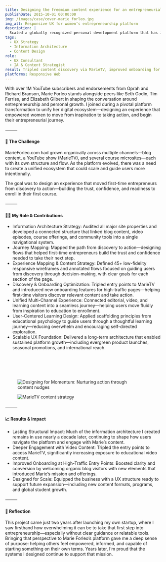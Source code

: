 ```yaml
---
title: Designing the freemium content experience for an entrepreneurial education platform
publishDate: 2015-10-01 00:00:00
img: /images/case/cover-marie_forleo.jpg
img_alt: Responsive UX for women’s entrepreneurship platform
description: |
  Scaled a globally recognized personal development platform that has inspired over 80,000 students across 650+ industries and 171 countries to pursue entrepreneurship.
tags:
  - UX Strategy
  - Information Architecture
  - Content Design
role:
  - UX Consultant
  - IA & Content Strategist
result: Tripled content discovery via MarieTV, improved onboarding for 30%+ of blog visitors, and delivered a UX architecture still supporting platform growth 10 years later.
platforms: Responsive Web
---
```


With over 1M YouTube subscribers and endorsements from Oprah and Richard Branson, Marie Forleo stands alongside peers like Seth Godin, Tim Ferriss, and Elizabeth Gilbert in shaping the conversation around entrepreneurship and personal growth. I joined during a pivotal platform transformation to unify her digital ecosystem—designing an experience that empowered women to move from inspiration to taking action, and begin their entrepreneurial journey.

⸻

#### 🧩 The Challenge

MarieForleo.com had grown organically across multiple channels—blog content, a YouTube show (MarieTV), and several course microsites—each with its own structure and flow. As the platform evolved, there was a need to create a unified ecosystem that could scale and guide users more intentionally.

The goal was to design an experience that moved first-time entrepreneurs from discovery to action—building the trust, confidence, and readiness to enroll in their first course.

⸻

#### 👩‍💻 My Role & Contributions
* Information Architecture Strategy: Audited all major site properties and developed a connected structure that linked blog content, video episodes, course offerings, and community tools into a single navigational system.
* Journey Mapping: Mapped the path from discovery to action—designing flows that helped first-time entrepreneurs build the trust and confidence needed to take their next step.
* Experience Mapping & Content Strategy: Defined 45+ low-fidelity responsive wireframes and annotated flows focused on guiding users from discovery through decision-making, with clear goals for each section of the page.
* Discovery & Onboarding Optimization: Tripled entry points to MarieTV and introduced new onboarding features for high-traffic pages—helping first-time visitors discover relevant content and take action.
* Unified Multi-Channel Experience: Connected editorial, video, and learning content into a seamless journey—helping users move fluidly from inspiration to education to enrollment.
* User-Centered Learning Design: Applied scaffolding principles from educational psychology to guide users through a thoughtful learning journey—reducing overwhelm and encouraging self-directed exploration.
* Scalable UX Foundation: Delivered a long-term architecture that enabled sustained platform growth—including evergreen product launches, seasonal promotions, and international reach.

<figure><img src="/images/case/marie_forleo-content_strategy-title.png" alt="Designing for Momentum: Nurturing action through content nudges" style="max-width:400px;border-radius:0!important;margin-top:80px;"></figure>

<figure><img src="/images/case/marie_forleo-content_strategy.png" alt="MarieTV content strategy"></figure>

⸻

#### 📈 Results & Impact
* Lasting Structural Impact: Much of the information architecture I created remains in use nearly a decade later, continuing to shape how users navigate the platform and engage with Marie’s content.
* Deeper Engagement with Video Content: Tripled the entry points to access MarieTV, significantly increasing exposure to educational video content.
* Improved Onboarding at High-Traffic Entry Points: Boosted clarity and conversion by welcoming organic blog visitors with new elements that introduced Marie’s mission and offerings.
* Designed for Scale: Equipped the business with a UX structure ready to support future expansion—including new content formats, programs, and global student growth.

⸻

#### 💬 Reflection

This project came just two years after launching my own startup, where I saw firsthand how overwhelming it can be to take that first step into entrepreneurship—especially without clear guidance or relatable tools. Bringing that perspective to Marie Forleo’s platform gave me a deep sense of purpose: helping others feel empowered, informed, and capable of starting something on their own terms. Years later, I’m proud that the systems I designed continue to support that mission.
